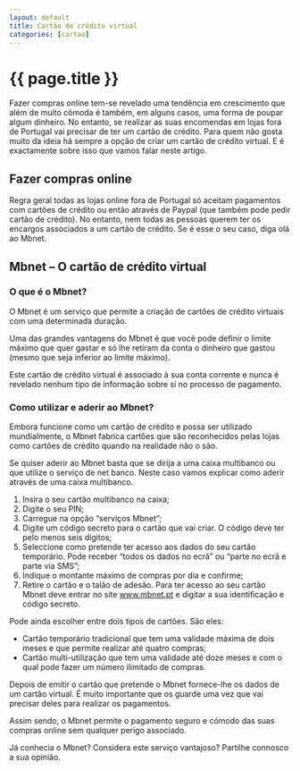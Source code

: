 ```yaml
---
layout: default
title: Cartão de crédito virtual
categories: [cartao]
---
```


# {{ page.title }}

Fazer compras online tem-se revelado uma tendência em crescimento que além de muito cómoda é também, em alguns casos, uma forma de poupar algum dinheiro. No entanto, se realizar as suas encomendas em lojas fora de Portugal vai precisar de ter um cartão de crédito. Para quem não gosta muito da ideia há sempre a opção de criar um cartão de crédito virtual. E é exactamente sobre isso que vamos falar neste artigo.

## Fazer compras online

Regra geral todas as lojas online fora de Portugal só aceitam pagamentos com cartões de crédito ou então através de Paypal (que também pode pedir cartão de crédito). No entanto, nem todas as pessoas querem ter os encargos associados a um cartão de crédito. Se é esse o seu caso, diga olá ao Mbnet.

## Mbnet – O cartão de crédito virtual

### O que é o Mbnet?

O Mbnet é um serviço que permite a criação de cartões de crédito virtuais com uma determinada duração.

Uma das grandes vantagens do Mbnet é que você pode definir o limite máximo que quer gastar e só lhe retiram da conta o dinheiro que gastou (mesmo que seja inferior ao limite máximo).

Este cartão de crédito virtual é associado à sua conta corrente e nunca é revelado nenhum tipo de informação sobre si no processo de pagamento.

### Como utilizar e aderir ao Mbnet?

Embora funcione como um cartão de crédito e possa ser utilizado mundialmente, o Mbnet fabrica cartões que são reconhecidos pelas lojas como cartões de crédito quando na realidade não o são.

Se quiser aderir ao Mbnet basta que se dirija a uma caixa multibanco ou que utilize o serviço de net banco. Neste caso vamos explicar como aderir através de uma caixa multibanco.

1. Insira o seu cartão multibanco na caixa;
2. Digite o seu PIN;
3. Carregue na opção “serviços Mbnet”;
4. Digite um código secreto para o cartão que vai criar. O código deve ter pelo menos seis dígitos;
5. Seleccione como pretende ter acesso aos dados do seu cartão temporário. Pode receber “todos os dados no ecrã” ou “parte no ecrã e parte via SMS”;
6. Indique o montante máximo de compras por dia e confirme;
7. Retire o cartão e o talão de adesão.
Para ter acesso ao seu cartão Mbnet deve entrar no site www.mbnet.pt e digitar a sua identificação e código secreto.

Pode ainda escolher entre dois tipos de cartões. São eles:

* Cartão temporário tradicional que tem uma validade máxima de dois meses e que permite realizar até quatro compras;
* Cartão multi-utilização que tem uma validade até doze meses e com o qual pode fazer um número ilimitado de compras.

Depois de emitir o cartão que pretende o Mbnet fornece-lhe os dados de um cartão virtual. É muito importante que os guarde uma vez que vai precisar deles para realizar os pagamentos.

Assim sendo, o Mbnet permite o pagamento seguro e cómodo das suas compras online sem qualquer perigo associado.

Já conhecia o Mbnet? Considera este serviço vantajoso? Partilhe connosco a sua opinião.

